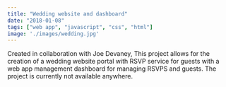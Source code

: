 ```yaml
---
title: "Wedding website and dashboard"
date: "2018-01-08"
tags: ["web app", "javascript", "css", "html"]
image: './images/wedding.jpg'
---
```


Created in collaboration with Joe Devaney, This project allows for the creation of a wedding website portal with RSVP service for guests with a web app management dashboard for managing RSVPS and guests.
The project is currently not available anywhere.
